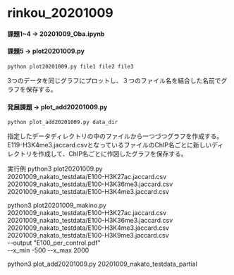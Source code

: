 # rinkou_20201009
#### 課題1~4 ->  20201009_Oba.ipynb  

#### 課題5 ->  plot20201009.py  
```
python plot20201009.py file1 file2 file3
```
3つのデータを同じグラフにプロットし、３つのファイル名を結合した名前でグラフを保存する。

#### 発展課題  ->  plot_add20201009.py  
```
python plot_add20201009.py data_dir
```
指定したデータディレクトリの中のファイルから一つづつグラフを作成する。E119-H3K4me3.jaccard.csvとなっているファイルのChIP名ごとに新しいディレクトリを作成して、ChIP名ごとに作図したグラフを保存する。


実行例
python3 plot20201009.py  \
20201009_nakato_testdata/E100-H3K27ac.jaccard.csv \
20201009_nakato_testdata/E100-H3K36me3.jaccard.csv \
20201009_nakato_testdata/E100-H3K4me3.jaccard.csv

python3 plot20201009_makino.py \
20201009_nakato_testdata/E100-H3K27ac.jaccard.csv \
20201009_nakato_testdata/E100-H3K36me3.jaccard.csv \
20201009_nakato_testdata/E100-H3K4me3.jaccard.csv \
20201009_nakato_testdata/E100-H3K9me3.jaccard.csv \
--output "E100_per_control.pdf" \
--x_min -500 --x_max 2000

python3 plot_add20201009.py 20201009_nakato_testdata_partial


